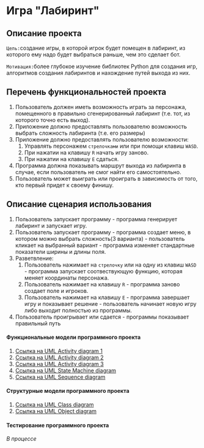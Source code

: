 # Игра "Лабиринт"

## Описание проекта 
`Цель:`создание игры, в которой игрок будет помещен в лабиринт, из которого ему надо будет выбраться раньше, чем это 
сделает бот.

`Мотивация:`более глубокое изучение библиотек Python для создания игр, алгоритмов создания лабиринтов и 
нахождение путей выхода из них.

## Перечень функциональностей проекта
1. Пользователь должен иметь возможность играть за персонажа, помещенного в правильно сгенерированный лабиринт (т.е. тот, из которого точно есть выход). 
2. Приложение должно предоставлять пользователю возможность выбрать сложность лабиринта (т.е. его размеры) 
3. Приложение должно предоставлять пользователю возможности:
   1. Управлять персонажем `стрелочками` или при помощи клавиш `WASD`.
   2. При нажатии на клавишу `R` начать игру заново.
   3. При нажатии на клавишу `E` сдаться. 
4. Программа должна показывать маршрут выхода из лабиринта в случае, если пользователь не смог найти его самостоятельно. 
5. Пользователь может выиграть или проиграть в зависимость от того, кто первый придет к своему финишу.

## Описание сценария использования
1. Пользователь запускает программу - программа генерирует лабиринт и запускает игру.
2. Пользователь запускает программу - программа создает меню, в котором можно выбрать сложность(3 варианта) -
пользователь кликает на выбранный вариант - программа изменяет стандартные показатели ширины и длины поля.
3. Разветвление:
   1. Пользователь нажимает на `стрелочку` или на одну из клавиш `WASD` - программа запускает соотвествующую функцию,
которая меняет координаты персонажа.
   2. Пользователь нажимает на клавишу `R` - программа заново создает поле и игроков. 
   3. Пользователь нажимает на клавишу `E` - программа завершает игру и показывает решение - пользователь начинает новую
игру либо выходит полностью из программы.
4. Пользователь проигрывает или сдается - программы показывает правильный путь 

#### Функциональные модели программного проекта
1. [Ссылка на UML Activity diagram 1](/doc/UML_AD_1.drawio.png)
2. [Ссылка на UML Activity diagram 2](/doc/UML_AD_2.drawio.png)
3. [Ссылка на UML Activity diagram 3](/doc/UML_AD_3.drawio.png)
4. [Ссылка на UML State Machine diagram](/doc/UML%20State%20Machine.drawio.png)
5. [Ссылка на UML Sequence diagram](/doc/UML%20Sequence%20diagram.drawio.png)

#### Структурные модели программного проекта
1. [Ссылка на UML Class diagram](/doc/UML%20CD.drawio.png)
2. [Ссылка на UML Object diagram](/doc/UML%20Object%20diagram.drawio.png)

#### Тестирование программного проекта
_В процессе_